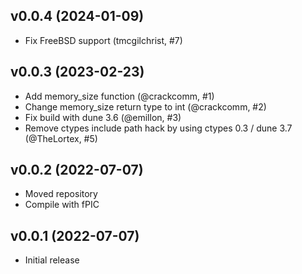 ## v0.0.4 (2024-01-09)

* Fix FreeBSD support (tmcgilchrist, #7)

## v0.0.3 (2023-02-23)

* Add memory_size function (@crackcomm, #1)
* Change memory_size return type to int (@crackcomm, #2)
* Fix build with dune 3.6 (@emillon, #3)
* Remove ctypes include path hack by using ctypes 0.3 / dune 3.7 (@TheLortex, #5)

## v0.0.2 (2022-07-07)

* Moved repository
* Compile with fPIC

## v0.0.1 (2022-07-07)

* Initial release
